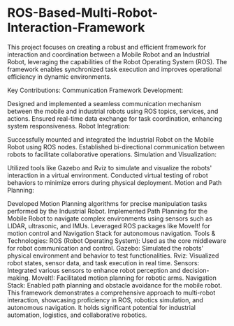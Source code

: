 # ROS-Based-Multi-Robot-Interaction-Framework


This project focuses on creating a robust and efficient framework for interaction and coordination between a Mobile Robot and an Industrial Robot, leveraging the capabilities of the Robot Operating System (ROS). The framework enables synchronized task execution and improves operational efficiency in dynamic environments.

Key Contributions:
Communication Framework Development:

Designed and implemented a seamless communication mechanism between the mobile and industrial robots using ROS topics, services, and actions.
Ensured real-time data exchange for task coordination, enhancing system responsiveness.
Robot Integration:

Successfully mounted and integrated the Industrial Robot on the Mobile Robot using ROS nodes.
Established bi-directional communication between robots to facilitate collaborative operations.
Simulation and Visualization:

Utilized tools like Gazebo and Rviz to simulate and visualize the robots' interaction in a virtual environment.
Conducted virtual testing of robot behaviors to minimize errors during physical deployment.
Motion and Path Planning:

Developed Motion Planning algorithms for precise manipulation tasks performed by the Industrial Robot.
Implemented Path Planning for the Mobile Robot to navigate complex environments using sensors such as LIDAR, ultrasonic, and IMUs.
Leveraged ROS packages like MoveIt! for motion control and Navigation Stack for autonomous navigation.
Tools & Technologies:
ROS (Robot Operating System): Used as the core middleware for robot communication and control.
Gazebo: Simulated the robots' physical environment and behavior to test functionalities.
Rviz: Visualized robot states, sensor data, and task execution in real time.
Sensors: Integrated various sensors to enhance robot perception and decision-making.
MoveIt!: Facilitated motion planning for robotic arms.
Navigation Stack: Enabled path planning and obstacle avoidance for the mobile robot.
This framework demonstrates a comprehensive approach to multi-robot interaction, showcasing proficiency in ROS, robotics simulation, and autonomous navigation. It holds significant potential for industrial automation, logistics, and collaborative robotics.
